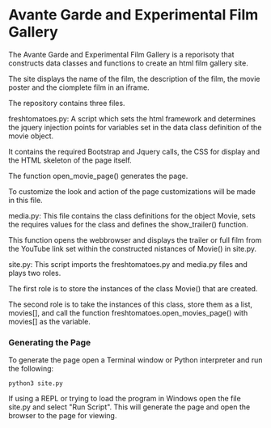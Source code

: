 <h1>Avante Garde and Experimental Film Gallery</h1>

The Avante Garde and Experimental Film Gallery is a reporisoty that constructs
data classes and functions to create an html film gallery site.

The site displays the name of the film, the description of the film,
the movie poster and the ciomplete film in an iframe.

The repository contains three files.

freshtomatoes.py:
A script which sets the html framework and determines the jquery injection
points for variables set in the data class definition of the movie object.

It contains the required Bootstrap and Jquery calls, the CSS for display and the
HTML skeleton of the page itself.  

The function open_movie_page() generates the page.

To customize the look and action of the page customizations will be made in
this file.

media.py:
This file contains the class definitions for the object Movie, sets the
requires values for the class and defines the show_trailer() function.

This function opens the webbrowser and displays the trailer or full
film from the YouTube link set within the constructed nistances of Movie() in
site.py.

site.py:
This script imports the freshtomatoes.py and media.py files and plays two roles.

The first role is to store the instances of the class Movie() that are created.

The second role is to take the instances of this class, store them as a list,
movies[], and call the function freshtomatoes.open_movies_page() with movies[]
as the variable.

<h3>Generating the Page</h3>

To generate the page open a Terminal window or Python interpreter and run the
following:
```
python3 site.py
```
If using a REPL or trying to load the program in Windows open the file site.py and select "Run Script".
This will generate the page and open the browser to the page for viewing.
